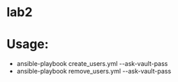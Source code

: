 # lab2
# Usage:
 - ansible-playbook create_users.yml --ask-vault-pass
 - ansible-playbook remove_users.yml --ask-vault-pass
